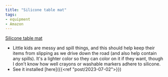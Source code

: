 ```yaml
---
title: "Silicone table mat"
tags:
- equipment
- Amazon
---
```

[Silicone table mat](https://www.amazon.com/dp/B09TP68QZ7/ref=nosim?tag=ffwf0f-20)
- Little kids are messy and spill things, and this should help keep their items from slipping as we drive down the road (and also help contain any spills). It's a lighter color so they can color on it if they want, though I don't know how well crayons or washable markers adhere to silicone.
- See it installed [here]({{<ref "post/2023-07-02">}})